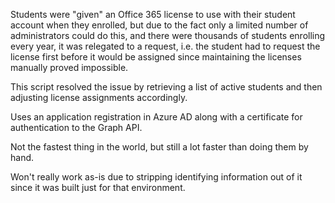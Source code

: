 Students were "given" an Office 365 license to use with their student account when they enrolled, but due to the fact only a limited number of administrators could do this, and there were thousands of students enrolling every year, it was relegated to a request, i.e. the student had to request the license first before it would be assigned since maintaining the licenses manually proved impossible.

This script resolved the issue by retrieving a list of active students and then adjusting license assignments accordingly.

Uses an application registration in Azure AD along with a certificate for authentication to the Graph API.

Not the fastest thing in the world, but still a lot faster than doing them by hand.

Won't really work as-is due to stripping identifying information out of it since it was built just for that environment.
